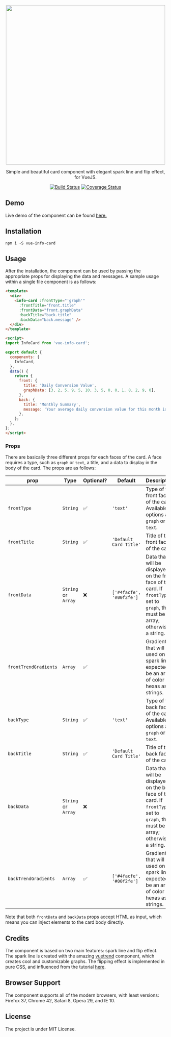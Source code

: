 <p align="center">
  <img width="500"src="https://raw.githubusercontent.com/karakanb/vue-info-card/master/docs/static/logo.png">
</p>
<p align="center">
  Simple and beautiful card component with elegant spark line and flip effect, for VueJS.
</p>
<p align="center">
  <a href="https://travis-ci.org/karakanb/vue-info-card"><img src="https://travis-ci.org/karakanb/vue-info-card.svg?branch=master" alt="Build Status"></a>
  <a href='https://coveralls.io/github/karakanb/vue-info-card?branch=master'><img src='https://coveralls.io/repos/github/karakanb/vue-info-card/badge.svg?branch=master' alt='Coverage Status' /></a>
</p>

## Demo
Live demo of the component can be found [here.](https://karakanb.github.io/vue-info-card/)

## Installation
`npm i -S vue-info-card`

## Usage

After the installation, the component can be used by passing the appropriate props for displaying the data and messages. A sample usage within a single file component is as follows:

```html
<template>
  <div>
    <info-card :frontType="'graph'"
      :frontTitle="front.title"
      :frontData="front.graphData"
      :backTitle="back.title"
      :backData="back.message" />
  </div>
</template>

<script>
import InfoCard from 'vue-info-card';

export default {
  components: {
    InfoCard,
  },
  data() {
    return {
      front: {
        title: 'Daily Conversion Value',
        graphData: [3, 2, 5, 9, 5, 10, 3, 5, 0, 0, 1, 8, 2, 9, 0],
      },
      back: {
        title: 'Monthly Summary',
        message: 'Your average daily conversion value for this month is <b>50.4$</b>. It is below the average of the last six months.',
      },
    };
  },
};
</script>
```
### Props

There are basically three different props for each faces of the card. A face requires a type, such as `graph` or `text`, a title, and a data to display in the body of the card. 
The props are as follows:

| prop         | Type                | Optional? | Default                | Description                                                                                                                                                  |
|--------------|---------------------|--------------|------------------------|--------------------------------------------------------------------------------------------------------------------------------------------------------------|
| `frontType`  | `String`            | :white_check_mark:          | `'text'`               | Type of the front face of the card. Available options are `graph` or `text`.                                                                                 |
| `frontTitle` | `String`            | :white_check_mark:          | `'Default Card Title'` | Title of the front face of the card.                                                                                                                         |
| `frontData`  | `String` or `Array` | :x:           | `['#4facfe', '#00f2fe']` | Data that will be displayed on the front face of the card. If `frontType` is set to `graph`, this must be an array; otherwise, a string. |
| `frontTrendGradients`  | `Array` | :white_check_mark:           |                        | Gradient that will be used on the spark line, expected to be an array of color hexas as strings. |
| `backType`   | `String`            | :white_check_mark:          | `'text'`               | Type of the back face of the card. Available options are `graph` or `text`.                                                                                  |
| `backTitle`  | `String`            | :white_check_mark:          | `'Default Card Title'` | Title of the back face of the card.                                                                                                                         |
| `backData`   | `String` or `Array` | :x:           |                        | Data that will be displayed on the back face of the card. If `frontType` is set to `graph`, this must be an array; otherwise, a string. |
| `backTrendGradients`  | `Array` | :white_check_mark:           | `['#4facfe', '#00f2fe']` | Gradient that will be used on the spark line, expected to be an array of color hexas as strings. |

Note that both `frontData` and `backData` props accept HTML as input, which means you can inject elements to the card body directly.

## Credits
The component is based on two main features: spark line and flip effect. The spark line is created with the amazing [vuetrend](https://github.com/QingWei-Li/vue-trend) component, which creates cool and customizable graphs. The flipping effect is implemented in pure CSS, and influenced from the tutorial [here](https://davidwalsh.name/css-flip). 

## Browser Support
The component supports all of the modern browsers, with least versions: Firefox 37, Chrome 42, Safari 8, Opera 29, and IE 10.

## License
The project is under MIT License.
